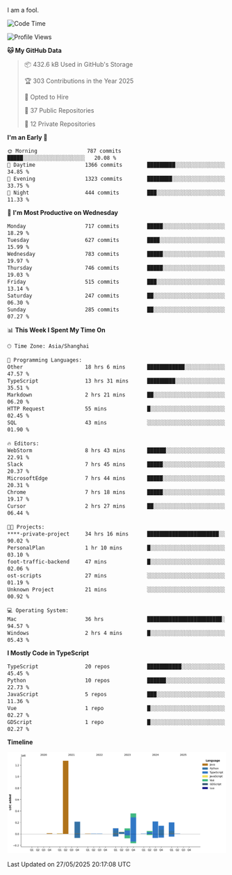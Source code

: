 I am a fool.

<!--START_SECTION:waka-->
![Code Time](http://img.shields.io/badge/Code%20Time-3%2C076%20hrs%2029%20mins-blue)

![Profile Views](http://img.shields.io/badge/Profile%20Views-4-blue)

**🐱 My GitHub Data** 

> 📦 432.6 kB Used in GitHub's Storage 
 > 
> 🏆 303 Contributions in the Year 2025
 > 
> 💼 Opted to Hire
 > 
> 📜 37 Public Repositories 
 > 
> 🔑 12 Private Repositories 
 > 
**I'm an Early 🐤** 

```text
🌞 Morning                787 commits         █████░░░░░░░░░░░░░░░░░░░░   20.08 % 
🌆 Daytime                1366 commits        █████████░░░░░░░░░░░░░░░░   34.85 % 
🌃 Evening                1323 commits        ████████░░░░░░░░░░░░░░░░░   33.75 % 
🌙 Night                  444 commits         ███░░░░░░░░░░░░░░░░░░░░░░   11.33 % 
```
📅 **I'm Most Productive on Wednesday** 

```text
Monday                   717 commits         █████░░░░░░░░░░░░░░░░░░░░   18.29 % 
Tuesday                  627 commits         ████░░░░░░░░░░░░░░░░░░░░░   15.99 % 
Wednesday                783 commits         █████░░░░░░░░░░░░░░░░░░░░   19.97 % 
Thursday                 746 commits         █████░░░░░░░░░░░░░░░░░░░░   19.03 % 
Friday                   515 commits         ███░░░░░░░░░░░░░░░░░░░░░░   13.14 % 
Saturday                 247 commits         ██░░░░░░░░░░░░░░░░░░░░░░░   06.30 % 
Sunday                   285 commits         ██░░░░░░░░░░░░░░░░░░░░░░░   07.27 % 
```


📊 **This Week I Spent My Time On** 

```text
🕑︎ Time Zone: Asia/Shanghai

💬 Programming Languages: 
Other                    18 hrs 6 mins       ████████████░░░░░░░░░░░░░   47.57 % 
TypeScript               13 hrs 31 mins      █████████░░░░░░░░░░░░░░░░   35.51 % 
Markdown                 2 hrs 21 mins       ██░░░░░░░░░░░░░░░░░░░░░░░   06.20 % 
HTTP Request             55 mins             █░░░░░░░░░░░░░░░░░░░░░░░░   02.45 % 
SQL                      43 mins             ░░░░░░░░░░░░░░░░░░░░░░░░░   01.90 % 

🔥 Editors: 
WebStorm                 8 hrs 43 mins       ██████░░░░░░░░░░░░░░░░░░░   22.91 % 
Slack                    7 hrs 45 mins       █████░░░░░░░░░░░░░░░░░░░░   20.37 % 
MicrosoftEdge            7 hrs 44 mins       █████░░░░░░░░░░░░░░░░░░░░   20.31 % 
Chrome                   7 hrs 18 mins       █████░░░░░░░░░░░░░░░░░░░░   19.17 % 
Cursor                   2 hrs 27 mins       ██░░░░░░░░░░░░░░░░░░░░░░░   06.44 % 

🐱‍💻 Projects: 
****-private-project     34 hrs 16 mins      ███████████████████████░░   90.02 % 
PersonalPlan             1 hr 10 mins        █░░░░░░░░░░░░░░░░░░░░░░░░   03.10 % 
foot-traffic-backend     47 mins             █░░░░░░░░░░░░░░░░░░░░░░░░   02.06 % 
ost-scripts              27 mins             ░░░░░░░░░░░░░░░░░░░░░░░░░   01.19 % 
Unknown Project          21 mins             ░░░░░░░░░░░░░░░░░░░░░░░░░   00.92 % 

💻 Operating System: 
Mac                      36 hrs              ████████████████████████░   94.57 % 
Windows                  2 hrs 4 mins        █░░░░░░░░░░░░░░░░░░░░░░░░   05.43 % 
```

**I Mostly Code in TypeScript** 

```text
TypeScript               20 repos            ███████████░░░░░░░░░░░░░░   45.45 % 
Python                   10 repos            ██████░░░░░░░░░░░░░░░░░░░   22.73 % 
JavaScript               5 repos             ███░░░░░░░░░░░░░░░░░░░░░░   11.36 % 
Vue                      1 repo              █░░░░░░░░░░░░░░░░░░░░░░░░   02.27 % 
GDScript                 1 repo              █░░░░░░░░░░░░░░░░░░░░░░░░   02.27 % 
```



**Timeline**

![Lines of Code chart](https://raw.githubusercontent.com/VeejaLiu/VeejaLiu/master/assets/bar_graph.png)


 Last Updated on 27/05/2025 20:17:08 UTC
<!--END_SECTION:waka-->
